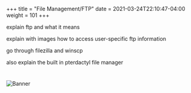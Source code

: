+++
title = "File Management/FTP"
date =  2021-03-24T22:10:47-04:00
weight = 101
+++

explain ftp and what it means

explain with images how to access user-specific ftp information

go through filezilla and winscp

also explain the built in pterdactyl file manager


#
![Banner](/images/fishy.gif)